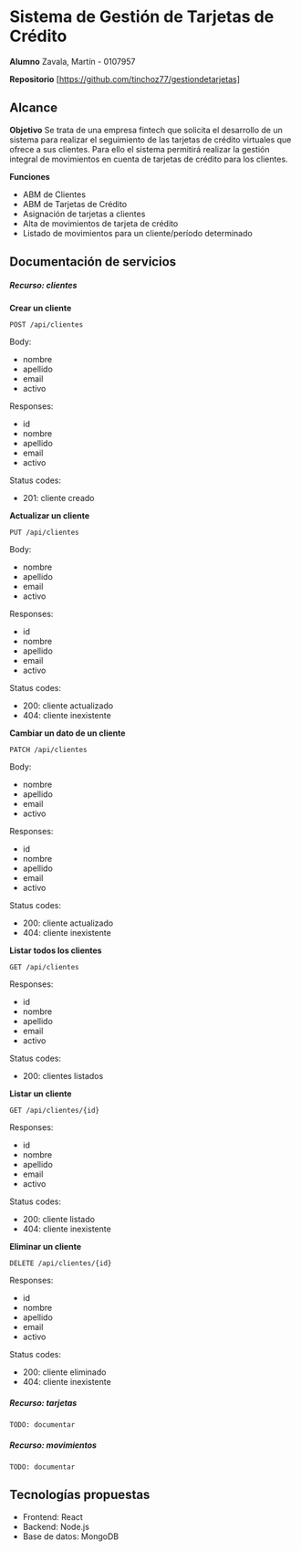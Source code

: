 # Sistema de Gestión de Tarjetas de Crédito

**Alumno**
Zavala, Martín - 0107957

**Repositorio**
[https://github.com/tinchoz77/gestiondetarjetas]

## Alcance

**Objetivo**
Se trata de una empresa fintech que solicita el desarrollo de un sistema para realizar el seguimiento de las tarjetas de crédito virtuales que ofrece a sus clientes.
Para ello el sistema permitirá realizar la gestión integral de movimientos en cuenta de tarjetas de crédito para los clientes.

**Funciones**
- ABM de Clientes
- ABM de Tarjetas de Crédito
- Asignación de tarjetas a clientes
- Alta de movimientos de tarjeta de crédito
- Listado de movimientos para un cliente/período determinado

## Documentación de servicios

##### Recurso: clientes

**Crear un cliente**

`POST /api/clientes`

Body:
- nombre
- apellido
- email
- activo

Responses:
- id
- nombre
- apellido
- email
- activo

Status codes:
- 201: cliente creado

**Actualizar un cliente**

`PUT /api/clientes`

Body:
- nombre
- apellido
- email
- activo

Responses:
- id
- nombre
- apellido
- email
- activo

Status codes:
- 200: cliente actualizado
- 404: cliente inexistente

**Cambiar un dato de un cliente**

`PATCH /api/clientes`

Body:
- nombre
- apellido
- email
- activo

Responses:
- id
- nombre
- apellido
- email
- activo

Status codes:
- 200: cliente actualizado
- 404: cliente inexistente

**Listar todos los clientes**

`GET /api/clientes`

Responses:
- id
- nombre
- apellido
- email
- activo

Status codes:
- 200: clientes listados

**Listar un cliente**

`GET /api/clientes/{id}`

Responses:
- id
- nombre
- apellido
- email
- activo

Status codes:
- 200: cliente listado
- 404: cliente inexistente

**Eliminar un cliente**

`DELETE /api/clientes/{id}`

Responses:
- id
- nombre
- apellido
- email
- activo

Status codes:
- 200: cliente eliminado
- 404: cliente inexistente

##### Recurso: tarjetas

`TODO: documentar`

##### Recurso: movimientos

`TODO: documentar`

## Tecnologías propuestas

- Frontend: React
- Backend: Node.js
- Base de datos: MongoDB
